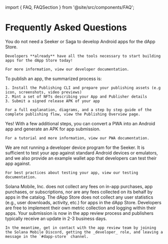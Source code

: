 import { FAQ, FAQSection } from '@site/src/components/FAQ';

# Frequently Asked Questions

<FAQ>
  <FAQSection title="Do I need a Seeker or Saga to build an app for the dApp Store?">
    You do not need a Seeker or Saga to develop Android apps for the dApp Store.

    Developers **already** have all the tools necessary to start building apps for the dApp Store today!

    For more information, view our developer documentation.

  </FAQSection>

  <FAQSection title="How can I publish an app?">
    To publish an app, the summarized process is:

    1. Install the Publishing CLI and prepare your publishing assets (e.g icon, screenshots, video previews)
    2. Mint a set of NFTs describing your App and Publisher details
    3. Submit a signed release APK of your app

    For a full explanation, diagrams, and a step by step guide of the complete publishing flow, view the Publishing Overview page.

  </FAQSection>

  <FAQSection title="Can I publish a PWA onto the dApp Store?">
    Yes! With a few additional steps, you can convert a PWA into an Android app and generate an APK for app submission.

    For a tutorial and more information, view our PWA documentation.

  </FAQSection>

  <FAQSection title="Can I get a developer kit for testing?">
    We are not running a developer device program for the Seeker. It is sufficient to test your app against standard Android devices or emulators, and we also provide an example wallet app that developers can test their app against.

    For best practices about testing your app, view our testing documentation.

  </FAQSection>

  <FAQSection title="What does it mean for the dApp Store to be 'fee-free'?">
    Solana Mobile, Inc. does not collect any fees on in-app purchases, app purchases, or subscriptions, nor are any fees collected on its behalf by apps in the catalog.
  </FAQSection>

  <FAQSection title="Can I see user statistics for apps in the dApp Store?">
    The dApp Store does not collect any user statistics (e.g., user downloads, activity, etc.) for apps in the dApp Store. Developers are free to implement their own metric collection and logging within their apps.
  </FAQSection>

  <FAQSection title="I've published my app, now what?">
    Your submission is now in the app review process and publishers typically receive an update in 2-3 business days.

    In the meantime, get in contact with the app review team by joining the Solana Mobile Discord, getting the _developer_ role, and leaving a message in the `#dapp-store` channel.

  </FAQSection>
</FAQ>

